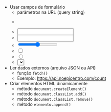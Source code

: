 - Usar campos de formulário
  - parâmetros na URL (query string)
  - <form>
  - <input type="text">
  - <input type="number">
  - <input type="range">
  - <input type="checkbox">
  - <input type="radio">
  - <select>
- Ler dados externos (arquivo JSON ou API)
  - função `fetch()`
  - Exemplo: https://api.noepicentro.com/count
- Criar elementos HTML dinamicamente
  - método `document.createElement()`
  - método `document.classList.add()`
  - método `document.classList.remove()`
  - método `elemento.append()`
